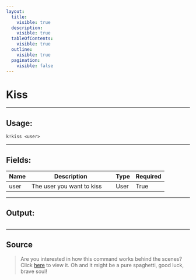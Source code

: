 ```yaml
---
layout:
  title:
    visible: true
  description:
    visible: true
  tableOfContents:
    visible: true
  outline:
    visible: true
  pagination:
    visible: false
---
```


# Kiss

***

## Usage:

```
k!kiss <user>
```

***

## Fields:

<table><thead><tr><th>Name</th><th width="215">Description</th><th>Type</th><th>Required</th></tr></thead><tbody><tr><td>user</td><td>The user you want to kiss</td><td>User</td><td>True</td></tr></tbody></table>

***

## Output:

<div align="left"><figure><img src="/Outputs/Kiss.png" alt=""><figcaption></figcaption></figure></div>

***

## Source

> Are you interested in how this command works behind the scenes? Click [here](https://github.com/Kiko-Labs/Kiko-San/blob/stable/src/Prefix%20Commands/Roleplay/kiss.js) to view it. Oh and it might be a pure spaghetti, good luck, brave soul!
